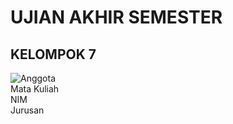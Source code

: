 # UJIAN AKHIR SEMESTER
## KELOMPOK 7
![Anggota](https://img.shields.io/badge/Our%20Team-Team%203-blue)
<br>Mata Kuliah
<br>NIM
<br>Jurusan
